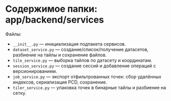 # Содержимое папки: app/backend/services

Файлы:
- `__init__.py` — инициализация подпакета сервисов.
- `dataset_service.py` — создание/список/получение датасетов, разбиение на тайлы и сохранение файлов.
- `tile_service.py` — выборка тайлов по датасету и координатам.
- `session_service.py` — создание сессий и добавление операций с версионированием.
- `job_service.py` — экспорт отфильтрованных точек: сбор удалённых индексов, сериализация PCD, сохранение.
- `tiler_service.py` — упаковка точек в бинарные тайлы и разбиение на сетку.

